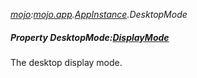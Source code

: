 _[mojo](../../modules/mojo/mojo-module.md):[mojo.app](../../modules/mojo/mojo-app.md).[AppInstance](../../modules/mojo/mojo-app-appinstance.md).DesktopMode_
##### Property DesktopMode:[DisplayMode](../../modules/mojo/mojo-app-displaymode.md)
The desktop display mode.
